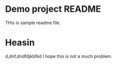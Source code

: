 # Demo project README
THis is sample readme file.

# Heasin
d,dnf,dndfdjkbfkd
I hope this is not a much problem.